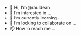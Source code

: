 - 👋 Hi, I’m @rauldean
- 👀 I’m interested in ...
- 🌱 I’m currently learning ...
- 💞️ I’m looking to collaborate on ...
- 📫 How to reach me ...

<!---
rauldean/rauldean is a ✨ special ✨ repository because its `README.md` (this file) appears on your GitHub profile.
You can click the Preview link to take a look at your changes.
--->
